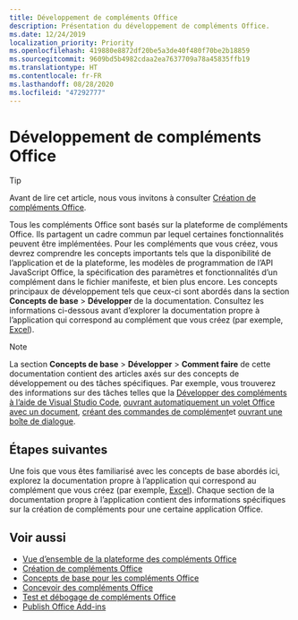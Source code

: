 ```yaml
---
title: Développement de compléments Office
description: Présentation du développement de compléments Office.
ms.date: 12/24/2019
localization_priority: Priority
ms.openlocfilehash: 419880e8872df20be5a3de40f480f70be2b18859
ms.sourcegitcommit: 9609bd5b4982cdaa2ea7637709a78a45835ffb19
ms.translationtype: HT
ms.contentlocale: fr-FR
ms.lasthandoff: 08/28/2020
ms.locfileid: "47292777"
---
```

# <a name="develop-office-add-ins"></a>Développement de compléments Office

> [!TIP]
> Avant de lire cet article, nous vous invitons à consulter [Création de compléments Office](../overview/office-add-ins-fundamentals.md).

Tous les compléments Office sont basés sur la plateforme de compléments Office. Ils partagent un cadre commun par lequel certaines fonctionnalités peuvent être implémentées. Pour les compléments que vous créez, vous devrez comprendre les concepts importants tels que la disponibilité de l’application et de la plateforme, les modèles de programmation de l’API JavaScript Office, la spécification des paramètres et fonctionnalités d’un complément dans le fichier manifeste, et bien plus encore. Les concepts principaux de développement tels que ceux-ci sont abordés dans la section **Concepts de base** > **Développer** de la documentation. Consultez les informations ci-dessous avant d’explorer la documentation propre à l’application qui correspond au complément que vous créez (par exemple, [Excel](../excel/index.yml)).

> [!NOTE]
> La section **Concepts de base** > **Développer** > **Comment faire** de cette documentation contient des articles axés sur des concepts de développement ou des tâches spécifiques. Par exemple, vous trouverez des informations sur des tâches telles que la [Développer des compléments à l’aide de Visual Studio Code](develop-add-ins-vscode.md), [ouvrant automatiquement un volet Office avec un document](automatically-open-a-task-pane-with-a-document.md), [créant des commandes de complément](create-addin-commands.md)et [ouvrant une boîte de dialogue](dialog-api-in-office-add-ins.md).

## <a name="next-steps"></a>Étapes suivantes

Une fois que vous êtes familiarisé avec les concepts de base abordés ici, explorez la documentation propre à l’application qui correspond au complément que vous créez (par exemple, [Excel](../excel/index.yml)). Chaque section de la documentation propre à l’application contient des informations spécifiques sur la création de compléments pour une certaine application Office.

## <a name="see-also"></a>Voir aussi

- [Vue d’ensemble de la plateforme des compléments Office](../overview/office-add-ins.md)
- [Création de compléments Office](../overview/office-add-ins-fundamentals.md)
- [Concepts de base pour les compléments Office](../overview/core-concepts-office-add-ins.md)
- [Concevoir des compléments Office](../design/add-in-design.md)
- [Test et débogage de compléments Office](../testing/test-debug-office-add-ins.md)
- [Publish Office Add-ins](../publish/publish.md)
